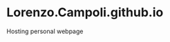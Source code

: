 # Lorenzo.Campoli.github.io

Hosting personal webpage

<!--
Hello, my name is Lorenzo Campoli and I'm currently working at [The University of Melbourne](https://eng.unimelb.edu.au/about/departments/school-of-electrical-mechanical-and-infrastructure-engineering) on data driven turbulence modeling.
 
# Hi there! <img src="https://media.giphy.com/media/hvRJCLFzcasrR4ia7z/giphy.gif" width="29px" height="29px">

## 🚀 About Me

🎓 I am Lorenzo Campoli.

## 📈 Stats

<div align="center">
    <img src="https://github-profile-trophy.vercel.app/?username=lkampoli&row=1&column=6&margin-h=8&theme=darkhub&count_private=true&margin-w=15&no-frame=true" alt="profile trophies" />
    <br />
    <img src="https://github-readme-stats.vercel.app/api?username=lkampoli&show_icons=true&hide_border=true" alt="Lorenzo Campoli's GitHub Stats">
    <br />
    <img src="https://visitor-badge.laobi.icu/badge?page_id=lkampoli.lkampoli" alt="visitors">
</div>
--> 

<!--
## 🔗 Links

[![linked-in](https://img.shields.io/badge/Linked_In-0077B5?style=for-the-badge&logo=LinkedIn&logoColor=white)](https://www.linkedin.com/in/lorenzo-campoli-325299191/)
[![github](https://img.shields.io/badge/GitHub-000000?style=for-the-badge&logo=GitHub&logoColor=white)](https://github.com/lkampoli)
[![gmail](https://img.shields.io/badge/Gmail-D14836?style=for-the-badge&logo=Gmail&logoColor=white)](mailto:campoli.lorenzo@gmail.com)

<!--[![Lorenzo's github stats](https://github-readme-stats.vercel.app/api?username=lkampoli&theme=blue-green)](https://github.com/lkampoli/github-readme-stats)

[![Lorenzo's top languages](https://github-readme-stats.vercel.app/api/top-langs/?username=lkampoli&theme=blue-green)](https://github.com/lkampoli/github-readme-stats)

 [![Lorenzo's github streak](https://github-readme-streak-stats.herokuapp.com/?user=lkampoli&theme=blue-green)](https://github.com/lkampoli/github-readme-streak-stats) -->

